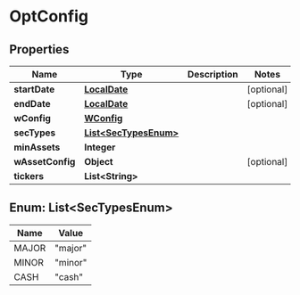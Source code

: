 
# OptConfig

## Properties
Name | Type | Description | Notes
------------ | ------------- | ------------- | -------------
**startDate** | [**LocalDate**](LocalDate.md) |  |  [optional]
**endDate** | [**LocalDate**](LocalDate.md) |  |  [optional]
**wConfig** | [**WConfig**](WConfig.md) |  | 
**secTypes** | [**List&lt;SecTypesEnum&gt;**](#List&lt;SecTypesEnum&gt;) |  | 
**minAssets** | **Integer** |  | 
**wAssetConfig** | **Object** |  |  [optional]
**tickers** | **List&lt;String&gt;** |  | 


<a name="List<SecTypesEnum>"></a>
## Enum: List&lt;SecTypesEnum&gt;
Name | Value
---- | -----
MAJOR | &quot;major&quot;
MINOR | &quot;minor&quot;
CASH | &quot;cash&quot;




